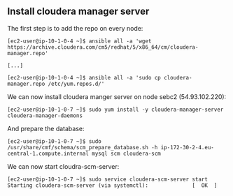 ## Install cloudera manager server
The first step is to add the repo on every node:
```
[ec2-user@ip-10-1-0-4 ~]$ ansible all -a 'wget https://archive.cloudera.com/cm5/redhat/5/x86_64/cm/cloudera-manager.repo'

[...]

[ec2-user@ip-10-1-0-4 ~]$ ansible all -a 'sudo cp cloudera-manager.repo /etc/yum.repos.d/'
```

We can now install cloudera manger server on node sebc2 (54.93.102.220):
```
[ec2-user@ip-10-1-0-7 ~]$ sudo yum install -y cloudera-manager-server cloudera-manager-daemons
```

And prepare the database:
```
[ec2-user@ip-10-1-0-7 ~]$ sudo /usr/share/cmf/schema/scm_prepare_database.sh -h ip-172-30-2-4.eu-central-1.compute.internal mysql scm cloudera-scm
```

We can now start cloudra-scm-server:
```
[ec2-user@ip-10-1-0-7 ~]$ sudo service cloudera-scm-server start
Starting cloudera-scm-server (via systemctl):              [  OK  ]
```